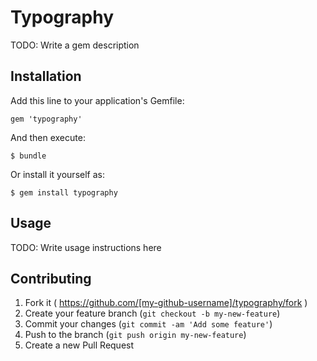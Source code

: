 # Typography

TODO: Write a gem description

## Installation

Add this line to your application's Gemfile:

    gem 'typography'

And then execute:

    $ bundle

Or install it yourself as:

    $ gem install typography

## Usage

TODO: Write usage instructions here

## Contributing

1. Fork it ( https://github.com/[my-github-username]/typography/fork )
2. Create your feature branch (`git checkout -b my-new-feature`)
3. Commit your changes (`git commit -am 'Add some feature'`)
4. Push to the branch (`git push origin my-new-feature`)
5. Create a new Pull Request
